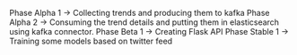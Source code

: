 Phase Alpha 1 -> Collecting trends and producing them to kafka
Phase Alpha 2 -> Consuming the trend details and putting them in elasticsearch using kafka connector.
Phase Beta 1 -> Creating Flask API
Phase Stable 1 -> Training some models based on twitter feed